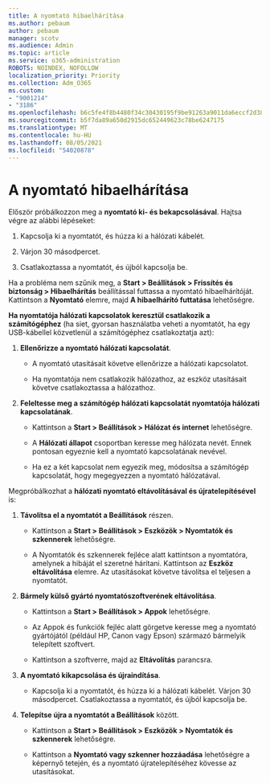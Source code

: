 ```yaml
---
title: A nyomtató hibaelhárítása
ms.author: pebaum
author: pebaum
manager: scotv
ms.audience: Admin
ms.topic: article
ms.service: o365-administration
ROBOTS: NOINDEX, NOFOLLOW
localization_priority: Priority
ms.collection: Adm_O365
ms.custom:
- "9001214"
- "3186"
ms.openlocfilehash: b6c5fe4f8b4480f34c30430195f9be91263a9011da6eccf2d3830fa5433d19e9
ms.sourcegitcommit: b5f7da89a650d2915dc652449623c78be6247175
ms.translationtype: MT
ms.contentlocale: hu-HU
ms.lasthandoff: 08/05/2021
ms.locfileid: "54020878"
---
```

# <a name="troubleshoot-your-printer"></a>A nyomtató hibaelhárítása

Először próbálkozzon meg a **nyomtató ki- és bekapcsolásával**. Hajtsa végre az alábbi lépéseket:

1. Kapcsolja ki a nyomtatót, és húzza ki a hálózati kábelét.

2. Várjon 30 másodpercet.

3. Csatlakoztassa a nyomtatót, és újból kapcsolja be.

Ha a probléma nem szűnik meg, a **Start > Beállítások > Frissítés és biztonság > Hibaelhárítás** beállítással futtassa a nyomtató hibaelhárítóját. Kattintson a **Nyomtató** elemre, majd **A hibaelhárító futtatása** lehetőségre.

**Ha nyomtatója hálózati kapcsolatok keresztül csatlakozik a számítógéphez** (ha siet, gyorsan használatba veheti a nyomtatót, ha egy USB-kábellel közvetlenül a számítógéphez csatlakoztatja azt):

1. **Ellenőrizze a nyomtató hálózati kapcsolatát**.
    
    - A nyomtató utasításait követve ellenőrizze a hálózati kapcsolatot.

    - Ha nyomtatója nem csatlakozik hálózathoz, az eszköz utasításait követve csatlakoztassa a hálózathoz.

2. **Feleltesse meg a számítógép hálózati kapcsolatát nyomtatója hálózati kapcsolatának**.

    - Kattintson a **Start > Beállítások > Hálózat és internet** lehetőségre.

    - A **Hálózati állapot** csoportban keresse meg hálózata nevét. Ennek pontosan egyeznie kell a nyomtató kapcsolatának nevével.

    - Ha ez a két kapcsolat nem egyezik meg, módosítsa a számítógép kapcsolatát, hogy megegyezzen a nyomtató hálózatával.

Megpróbálkozhat a **hálózati nyomtató eltávolításával és újratelepítésével** is:

1. **Távolítsa el a nyomtatót a Beállítások** részen.

    - Kattintson a **Start > Beállítások > Eszközök > Nyomtatók és szkennerek** lehetőségre.

    - A Nyomtatók és szkennerek fejléce alatt kattintson a nyomtatóra, amelynek a hibáját el szeretné hárítani. Kattintson az **Eszköz eltávolítása** elemre. Az utasításokat követve távolítsa el teljesen a nyomtatót.

2. **Bármely külső gyártó nyomtatószoftverének eltávolítása**.

    - Kattintson a **Start > Beállítások > Appok** lehetőségre.

    - Az Appok és funkciók fejléc alatt görgetve keresse meg a nyomtató gyártójától (például HP, Canon vagy Epson) származó bármelyik telepített szoftvert.

    - Kattintson a szoftverre, majd az **Eltávolítás** parancsra.

3. **A nyomtató kikapcsolása és újraindítása**.

    - Kapcsolja ki a nyomtatót, és húzza ki a hálózati kábelét. Várjon 30 másodpercet. Csatlakoztassa a nyomtatót, és újból kapcsolja be.

4. **Telepítse újra a nyomtatót a Beállítások** között.

    - Kattintson a **Start > Beállítások > Eszközök > Nyomtatók és szkennerek** lehetőségre.
 
    - Kattintson a **Nyomtató vagy szkenner hozzáadása** lehetőségre a képernyő tetején, és a nyomtató újratelepítéséhez kövesse az utasításokat.
